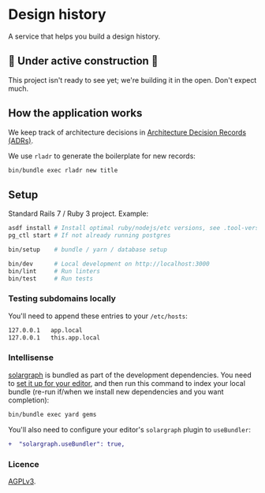 # Design history

A service that helps you build a design history.

## 🚧 Under active construction 🚧

This project isn't ready to see yet; we're building it in the open. Don't
expect much.

## How the application works

We keep track of architecture decisions in [Architecture Decision Records
(ADRs)](/adr/).

We use `rladr` to generate the boilerplate for new records:

```bash
bin/bundle exec rladr new title
```

## Setup

Standard Rails 7 / Ruby 3 project. Example:

```bash
asdf install # Install optimal ruby/nodejs/etc versions, see .tool-versions
pg_ctl start # If not already running postgres

bin/setup    # bundle / yarn / database setup

bin/dev      # Local development on http://localhost:3000
bin/lint     # Run linters
bin/test     # Run tests
```

### Testing subdomains locally

You'll need to append these entries to your `/etc/hosts`:

```bash
127.0.0.1	app.local
127.0.0.1	this.app.local
```

### Intellisense

[solargraph](https://github.com/castwide/solargraph) is bundled as part of the
development dependencies. You need to [set it up for your
editor](https://github.com/castwide/solargraph#using-solargraph), and then run
this command to index your local bundle (re-run if/when we install new
dependencies and you want completion):

```sh
bin/bundle exec yard gems
```

You'll also need to configure your editor's `solargraph` plugin to
`useBundler`:

```diff
+  "solargraph.useBundler": true,
```

### Licence

[AGPLv3](LICENSE).
